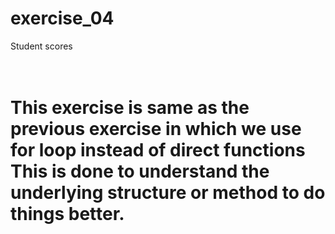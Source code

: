 # exercise_04
Student scores<h1><br>
This exercise is same as the previous exercise in which we use for loop instead of direct functions<br>
This is done to understand the underlying structure or method to do things better.
